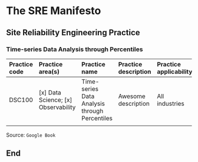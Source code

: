 # The SRE Manifesto

## Site Reliability Engineering Practice

### Time-series Data Analysis through Percentiles

| **Practice code** | **Practice area(s)** | **Practice name** | **Practice description** | **Practice applicability** | **Practice technology(ies)** | **Implementation steps** |
|:--------|:-----------------|:---------------------|:--------------------------------------------|:--------------------|:-------------------|:------------------------------|
| DSC100 | [x] Data Science; [x] Observability | Time-series Data Analysis through Percentiles | Awesome description | All industries | Prometheus | Main high-level steps to implement this |
| | | | | | | |

Source: `Google Book`

## End
